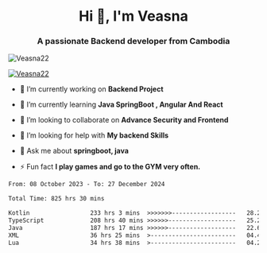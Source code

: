 <h1 align="center">Hi 👋, I'm Veasna</h1>
<h3 align="center">A passionate Backend developer from Cambodia</h3>

<p align="left"> <img src="https://komarev.com/ghpvc/?username=Veasna22&label=Profile%20views&color=0e75b6&style=flat" alt="Veasna22" /> </p>

<p align="left"> <a href="https://github.com/ryo-ma/github-profile-trophy"><img src="https://github-profile-trophy.vercel.app/?username=veasna22&theme=dracula" alt="Veasna22" /></a> </p>

- 🔭 I’m currently working on **Backend Project**

- 🌱 I’m currently learning **Java SpringBoot , Angular And React**

- 👯 I’m looking to collaborate on **Advance Security and Frontend**

- 🤝 I’m looking for help with **My backend Skills**

- 💬 Ask me about **springboot, java**

- ⚡ Fun fact **I play games and go to the GYM very often.**

<!--START_SECTION:waka-->

```txt
From: 08 October 2023 - To: 27 December 2024

Total Time: 825 hrs 30 mins

Kotlin                 233 hrs 3 mins  >>>>>>>------------------   28.23 %
TypeScript             208 hrs 40 mins >>>>>>-------------------   25.28 %
Java                   187 hrs 17 mins >>>>>>-------------------   22.69 %
XML                    36 hrs 25 mins  >------------------------   04.41 %
Lua                    34 hrs 38 mins  >------------------------   04.20 %
```

<!--END_SECTION:waka-->
